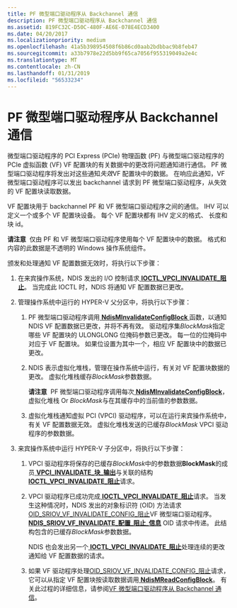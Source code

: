 ```yaml
---
title: PF 微型端口驱动程序从 Backchannel 通信
description: PF 微型端口驱动程序从 Backchannel 通信
ms.assetid: 819FC32C-D50C-480F-AE6E-078E4ECD3400
ms.date: 04/20/2017
ms.localizationpriority: medium
ms.openlocfilehash: 41a5b398954508f6b86cd0aab2bdbbac9b8feb47
ms.sourcegitcommit: a33b7978e22d5bb9f65ca7056f955319049a2e4c
ms.translationtype: MT
ms.contentlocale: zh-CN
ms.lasthandoff: 01/31/2019
ms.locfileid: "56533234"
---
```

# <a name="backchannel-communication-from-the-pf-miniport-driver"></a>PF 微型端口驱动程序从 Backchannel 通信


微型端口驱动程序的 PCI Express (PCIe) 物理函数 (PF) 与微型端口驱动程序的 PCIe 虚拟函数 (VF) VF 配置块的有关数据中的更改将问题通知进行通信。 PF 微型端口驱动程序将发出对这些通知*失效*VF 配置块中的数据。 在响应此通知，VF 微型端口驱动程序可以发出 backchannel 请求到 PF 微型端口驱动程序，从失效的 VF 配置块读取数据。

VF 配置块用于 backchannel PF 和 VF 微型端口驱动程序之间的通信。 IHV 可以定义一个或多个 VF 配置块设备。 每个 VF 配置块都有 IHV 定义的格式、 长度和块 id。

**请注意**  仅由 PF 和 VF 微型端口驱动程序使用每个 VF 配置块中的数据。 格式和内容的此数据是不透明的 Windows 操作系统组件。

 

颁发和处理通知 VF 配置数据无效时，将执行以下步骤：

1.  在来宾操作系统，NDIS 发出的 I/O 控制请求[ **IOCTL\_VPCI\_INVALIDATE\_阻止**](https://msdn.microsoft.com/library/windows/hardware/hh439301)。 当完成此 IOCTL 时，NDIS 将通知 VF 配置数据已更改。

2.  管理操作系统中运行的 HYPER-V 父分区中，将执行以下步骤：

    1.  PF 微型端口驱动程序调用[ **NdisMInvalidateConfigBlock** ](https://msdn.microsoft.com/library/windows/hardware/hh451517)函数，以通知 NDIS VF 配置数据已更改，并将不再有效。 驱动程序集*BlockMask*指定哪些 VF 配置块的 ULONGLONG 位掩码参数已更改。 每一位的位掩码中对应于 VF 配置块。 如果位设置为其中一个，相应 VF 配置块中的数据已更改。
    2.  NDIS 表示虚拟化堆栈，管理在操作系统中运行，有关对 VF 配置块数据的更改。 虚拟化堆栈缓存*BlockMask*参数数据。

        **请注意**  PF 微型端口驱动程序调用每次[ **NdisMInvalidateConfigBlock**](https://msdn.microsoft.com/library/windows/hardware/hh451517)，虚拟化堆栈 Or *BlockMask*与在其缓存中的当前值的参数数据。

         

    3.  虚拟化堆栈通知虚拟 PCI (VPCI) 驱动程序，可以在运行来宾操作系统中，有关 VF 配置数据无效。 虚拟化堆栈发送的已缓存*BlockMask* VPCI 驱动程序的参数数据。

3.  来宾操作系统中运行 HYPER-V 子分区中，将执行以下步骤：

    1.  VPCI 驱动程序将保存的已缓存*BlockMask*中的参数数据**BlockMask**的成员[ **VPCI\_INVALIDATE\_块\_输出**](https://msdn.microsoft.com/library/windows/hardware/hh451586)与关联的结构[ **IOCTL\_VPCI\_INVALIDATE\_阻止**](https://msdn.microsoft.com/library/windows/hardware/hh439301)请求。

    2.  VPCI 驱动程序已成功完成[ **IOCTL\_VPCI\_INVALIDATE\_阻止**](https://msdn.microsoft.com/library/windows/hardware/hh439301)请求。 当发生这种情况时，NDIS 发出的对象标识符 (OID) 方法请求[OID\_SRIOV\_VF\_INVALIDATE\_CONFIG\_阻止](https://msdn.microsoft.com/library/windows/hardware/hh451903)VF 微型端口驱动程序。 [ **NDIS\_SRIOV\_VF\_INVALIDATE\_配置\_阻止\_信息**](https://msdn.microsoft.com/library/windows/hardware/hh451684) OID 请求中传递。 此结构包含的已缓存*BlockMask*参数数据。

        NDIS 也会发出另一个[ **IOCTL\_VPCI\_INVALIDATE\_阻止**](https://msdn.microsoft.com/library/windows/hardware/hh439301)处理连续的更改通知给 VF 配置数据的请求。

    3.  如果 VF 驱动程序处理[OID\_SRIOV\_VF\_INVALIDATE\_CONFIG\_阻止](https://msdn.microsoft.com/library/windows/hardware/hh451903)请求，它可以从指定 VF 配置块按读取数据调用[ **NdisMReadConfigBlock**](https://msdn.microsoft.com/library/windows/hardware/hh451523)。 有关此过程的详细信息，请参阅[VF 微型端口驱动程序从 Backchannel 通信](backchannel-communication-from-a-vf-miniport-driver.md)。

 

 





